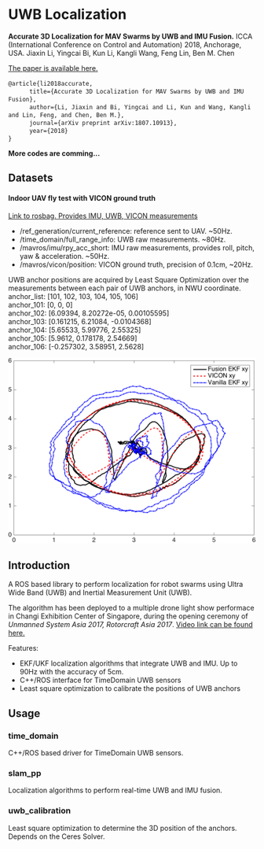 # UWB Localization
**Accurate 3D Localization for MAV Swarms by UWB and IMU Fusion.**
ICCA (International Conference on Control and Automation) 2018, Anchorage, USA.
Jiaxin Li, Yingcai Bi, Kun Li, Kangli Wang, Feng Lin, Ben M. Chen

[The paper is available here.](https://arxiv.org/abs/1807.10913)
```
@article{li2018accurate,
      title={Accurate 3D Localization for MAV Swarms by UWB and IMU Fusion},
      author={Li, Jiaxin and Bi, Yingcai and Li, Kun and Wang, Kangli and Lin, Feng, and Chen, Ben M.},
      journal={arXiv preprint arXiv:1807.10913},
      year={2018}
}
```

**More codes are comming...**

## Datasets
#### Indoor UAV fly test with VICON ground truth
[Link to rosbag. Provides IMU, UWB, VICON measurements](https://drive.google.com/open?id=1dS5iMt53TOVeWWPnecTjIHguOV3qjjr3)

* /ref_generation/current_reference: reference sent to UAV. ~50Hz.
* /time_domain/full_range_info: UWB raw measurements. ~80Hz.
* /mavros/imu/rpy_acc_short: IMU raw measurements, provides roll, pitch, yaw & acceleration. ~50Hz.
* /mavros/vicon/position: VICON ground truth, precision of 0.1cm, ~20Hz.

UWB anchor positions are acquired by Least Square Optimization over the measurements between each pair of UWB anchors, in NWU coordinate.  
anchor_list: [101, 102, 103, 104, 105, 106]  
anchor_101: [0, 0, 0]  
anchor_102: [6.09394, 8.20272e-05, 0.00105595]  
anchor_103: [0.161215, 6.21084, -0.0104368]  
anchor_104: [5.65533, 5.99776, 2.55325]  
anchor_105: [5.9612, 0.178178, 2.54669]  
anchor_106: [-0.257302, 3.58951, 2.5628]  

![vicon-xy](images/vicon-xy.png)



## Introduction
A ROS based library to perform localization for robot swarms using Ultra Wide Band (UWB) and Inertial Measurement Unit (UWB). 

The algorithm has been deployed to a multiple drone light show performace in Changi Exhibition Center of Singapore, during the opening ceremony of *Unmanned System Asia 2017, Rotorcraft Asia 2017*. [Video link can be found here.](https://youtu.be/1id49danIK4)

Features:
* EKF/UKF localization algorithms that integrate UWB and IMU. Up to 90Hz with the accuracy of 5cm.
* C++/ROS interface for TimeDomain UWB sensors
* Least square optimization to calibrate the positions of UWB anchors

## Usage
### time_domain
C++/ROS based driver for TimeDomain UWB sensors.
### slam_pp
Localization algorithms to perform real-time UWB and IMU fusion.
### uwb_calibration
Least square optimization to determine the 3D position of the anchors. Depends on the Ceres Solver.
